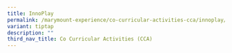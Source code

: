 ```yaml
---
title: InnoPlay
permalink: /marymount-experience/co-curricular-activities-cca/innoplay/
variant: tiptap
description: ""
third_nav_title: Co Curricular Activities (CCA)
---
```


